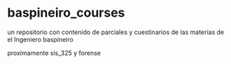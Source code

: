 # baspineiro_courses
un repositorio con contenido de parciales y cuestinarios de las materias de el Ingeniero baspineiro


proximamente sis_325 y forense